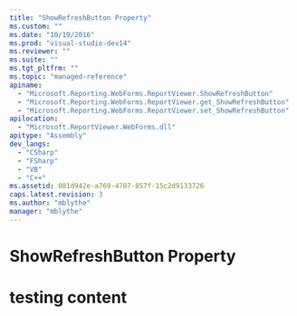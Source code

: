 ```yaml
---
title: "ShowRefreshButton Property"
ms.custom: ""
ms.date: "10/19/2016"
ms.prod: "visual-studio-dev14"
ms.reviewer: ""
ms.suite: ""
ms.tgt_pltfrm: ""
ms.topic: "managed-reference"
apiname: 
  - "Microsoft.Reporting.WebForms.ReportViewer.ShowRefreshButton"
  - "Microsoft.Reporting.WebForms.ReportViewer.get_ShowRefreshButton"
  - "Microsoft.Reporting.WebForms.ReportViewer.set_ShowRefreshButton"
apilocation: 
  - "Microsoft.ReportViewer.WebForms.dll"
apitype: "Assembly"
dev_langs: 
  - "CSharp"
  - "FSharp"
  - "VB"
  - "C++"
ms.assetid: 081d942e-a769-4707-857f-15c2d9133726
caps.latest.revision: 3
ms.author: "mblythe"
manager: "mblythe"
---
```

# ShowRefreshButton Property
# testing content